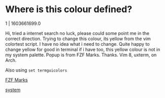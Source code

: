 # Where is this colour defined?

1 | 1603661699.0

Hi, tried a internet search no luck, please could some point me in the correct direction. Trying to change this colour, its yellow from the vim colortest script. I have no idea what i need to change. Quite happy to change yellow for good in terminal if i have too, this yellow colour is not in my system palette.  Popup is from FZF Marks. Thanks. Vim 8, uxterm, on Arch. 

Also using `set termguicolors`

[FZF Marks](https://preview.redd.it/u518ii2bt8v51.png?width=683&amp;format=png&amp;auto=webp&amp;s=16c86ff7aaf6a854dab1854eaa4f346cabc4a45b)

[system](https://preview.redd.it/22tw3dn1u8v51.png?width=451&amp;format=png&amp;auto=webp&amp;s=92bfa1c12649b926dc6069f6c9392885d8ef968c)